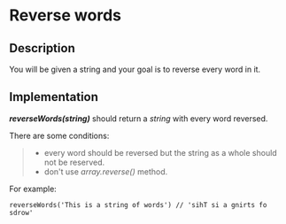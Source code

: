 # Reverse words

## Description

You will be given a string and your goal is to reverse every word in it.  

## Implementation

**_reverseWords(string)_** should return a _string_ with every word reversed.

There are some conditions:
>   - every word should be reversed but the string as a whole should not be reserved.
>   - don't use _array.reverse()_ method.

For example:

```
reverseWords('This is a string of words') // 'sihT si a gnirts fo sdrow'
```
